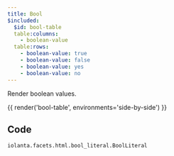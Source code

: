 ```yaml
---
title: Bool
$included:
  $id: bool-table
  table:columns:
    - boolean-value
  table:rows:
    - boolean-value: true
    - boolean-value: false
    - boolean-value: yes
    - boolean-value: no
---
```


Render boolean values.

{{ render('bool-table', environments='side-by-side') }}

## Code

```
iolanta.facets.html.bool_literal.BoolLiteral
```
